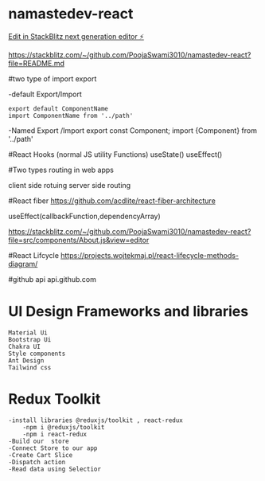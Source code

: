 # namastedev-react

[Edit in StackBlitz next generation editor ⚡️](https://stackblitz.com/~/github.com/PoojaSwami3010/namastedev-react)

https://stackblitz.com/~/github.com/PoojaSwami3010/namastedev-react?file=README.md


#two type of import export

-default Export/Import

    export default ComponentName
    import ComponentName from '../path'



-Named Export /Import
        export const Component;
        import {Component} from '../path'


#React Hooks
(normal JS utility Functions)
useState()
useEffect()


#Two types routing in web apps

client side rotuing
server side routing

#React fiber https://github.com/acdlite/react-fiber-architecture

useEffect(callbackFunction,dependencyArray)


https://stackblitz.com/~/github.com/PoojaSwami3010/namastedev-react?file=src/components/About.js&view=editor


#React Lifcycle 
    https://projects.wojtekmaj.pl/react-lifecycle-methods-diagram/

#github api
    api.github.com




# UI Design Frameworks and libraries
    Material Ui
    Bootstrap Ui
    Chakra UI
    Style components
    Ant Design
    Tailwind css


# Redux Toolkit
    -install libraries @reduxjs/toolkit , react-redux
        -npm i @reduxjs/toolkit
        -npm i react-redux
    -Build our  store
    -Connect Store to our app
    -Create Cart Slice
    -Dispatch action
    -Read data using Selectior
